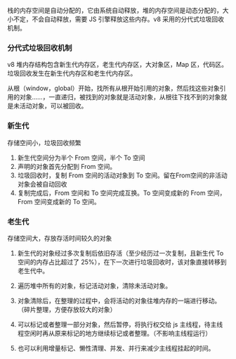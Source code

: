 栈的内存空间是自动分配的，它由系统自动释放，堆的内存空间是动态分配的，大小不定，不会自动释放，需要 JS 引擎释放这些内存。v8 采用的分代式垃圾回收机制。

### 分代式垃圾回收机制

v8 堆内存结构包含新生代内存区，老生代内存区，大对象区，Map 区，代码区。垃圾回收发生在新生代内存区和老生代内存区。

从根（window，global）开始，找所有从根开始引用的对象，然后找这些对象引用的对象……，一直递归，被找到的对象就是活动对象，从根往下找不到的对象就是未活动对象，可以被回收。

### 新生代

存储空间小，垃圾回收频繁

1. 新生代空间分为半个 From 空间，半个 To 空间
2. 声明的对象首先分配到 From 空间。
3. 垃圾回收时，复制 From 空间的活动对象到 To 空间。留在From空间的非活动对象会被自动回收
4. 复制完成后，From 空间和 To 空间完成互换。To 空间变成新的 From 空间，From 空间变成新的 To 空间。

### 老生代

存储空间大，存放存活时间较久的对象

1. 新生代的对象经过多次复制后依旧存活（至少经历过一次复制，且新生代 To 空间的内存占比超过了 25%），在下一次进行垃圾回收时，该对象直接转移到老生代中。

2. 遍历堆中所有的对象，标记活动对象，清除未活动对象。

3. 对象清除后，在整理的过程中，会将活动的对象往堆内存的一端进行移动。（碎片整理，方便存放较大的对象）

4. 可以标记或者整理一部分对象，然后暂停，将执行权交给 js 主线程，待主线程空闲时再从原来标记的地方继续标记或者整理。（不影响主线程运行）

5. 也可以利用增量标记、懒性清理、并发、并行来减少主线程挂起的时间。
